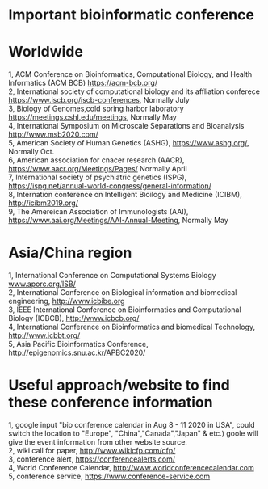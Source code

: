 # Important bioinformatic conference
# Worldwide
1, ACM Conference on Bioinformatics, Computational Biology, and Health Informatics (ACM BCB)  https://acm-bcb.org/ \
2, International society of computational biology and its affliation conferece https://www.iscb.org/iscb-conferences, Normally July \
3, Biology of Genomes,cold spring harbor laboratory https://meetings.cshl.edu/meetings, Normally May \
4, International Symposium on Microscale Separations and Bioanalysis http://www.msb2020.com/ \
5, American Society of Human Genetics (ASHG), https://www.ashg.org/, Normally Oct. \
6, American association for cnacer research (AACR), https://www.aacr.org/Meetings/Pages/ Normally April \
7, International society of psychiatric genetics (ISPG), https://ispg.net/annual-world-congress/general-information/ \
8, Internation conference on Intelligent Bioilogy and Medicine (ICIBM), http://icibm2019.org/ \
9, The Amereican Association of Immunologists (AAI), https://www.aai.org/Meetings/AAI-Annual-Meeting, Normally May

# Asia/China region
1, International Conference on Computational Systems Biology www.aporc.org/ISB/ \
2, International Conference on Biological information and biomedical engineering, http://www.icbibe.org \
3, IEEE International Conference on Bioinformatics and Computational Biology (ICBCB), http://www.icbcb.org/ \
4, International Conference on Bioinformatics and biomedical Technology, http://www.icbbt.org/  \
5, Asia Pacific Bioinformatics Conference, http://epigenomics.snu.ac.kr/APBC2020/

# Useful approach/website to find these conference information
1, google input "bio conference calendar in Aug 8 - 11 2020 in USA", could switch the location to "Europe", "China","Canada","Japan" & etc.) goole will give the event information from other website source. \
2, wiki call for paper, http://www.wikicfp.com/cfp/ \
3, conference alert, https://conferencealerts.com/ \
4, World Conference Calendar, http://www.worldconferencecalendar.com \
5, conference service, https://www.conference-service.com
